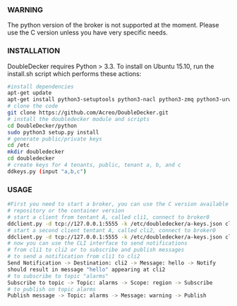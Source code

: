 ### WARNING

The python version of the broker is not supported at the moment. Please use the
C version unless you have very specific needs.

### INSTALLATION
DoubleDecker requires Python > 3.3. To install on Ubuntu 15.10, run the install.sh script which performs these actions: 
```bash
#install dependencies 
apt-get update
apt-get install python3-setuptools python3-nacl python3-zmq python3-urwid python3-tornado git
# clone the code
git clone https://github.com/Acreo/DoubleDecker.git
# install the doubledecker module and scripts
cd DoubleDecker/python
sudo python3 setup.py install
# generate public/private keys
cd /etc
mkdir doubledecker
cd doubledecker
# create keys for 4 tenants, public, tenant a, b, and c
ddkeys.py (input "a,b,c")
```

### USAGE
```bash
#First you need to start a broker, you can use the C version available on this
# repository or the container version
# start a client from tentant A, called cli1, connect to broker0
ddclient.py -d tcp://127.0.0.1:5555 -k /etc/doubledecker/a-keys.json cli1 a
# start a second client tentant A, called cli2, connect to broker0
ddclient.py -d tcp://127.0.0.1:5555 -k /etc/doubledecker/a-keys.json cli2 a
# now you can use the CLI interface to send notifications
# from cli1 to cli2 or to subscribe and publish messages
# to send a notification from cli1 to cli2
Send Notification -> Destination: cli2 -> Message: hello -> Notify
should result in message "hello" appearing at cli2
# to subscribe to topic "alarms"
Subscribe to topic -> Topic: alarms -> Scope: region -> Subscribe
# to publish on topic alarms
Publish message -> Topic: alarms -> Message: warning -> Publish
```

